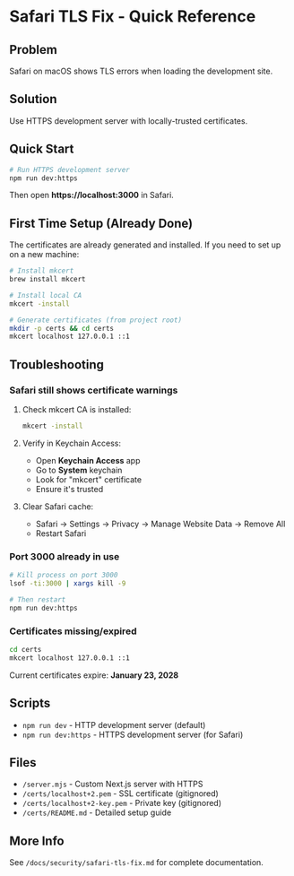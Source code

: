 # Safari TLS Fix - Quick Reference

## Problem
Safari on macOS shows TLS errors when loading the development site.

## Solution
Use HTTPS development server with locally-trusted certificates.

## Quick Start

```bash
# Run HTTPS development server
npm run dev:https
```

Then open **https://localhost:3000** in Safari.

## First Time Setup (Already Done)

The certificates are already generated and installed. If you need to set up on a new machine:

```bash
# Install mkcert
brew install mkcert

# Install local CA
mkcert -install

# Generate certificates (from project root)
mkdir -p certs && cd certs
mkcert localhost 127.0.0.1 ::1
```

## Troubleshooting

### Safari still shows certificate warnings

1. Check mkcert CA is installed:
   ```bash
   mkcert -install
   ```

2. Verify in Keychain Access:
   - Open **Keychain Access** app
   - Go to **System** keychain
   - Look for "mkcert" certificate
   - Ensure it's trusted

3. Clear Safari cache:
   - Safari → Settings → Privacy → Manage Website Data → Remove All
   - Restart Safari

### Port 3000 already in use

```bash
# Kill process on port 3000
lsof -ti:3000 | xargs kill -9

# Then restart
npm run dev:https
```

### Certificates missing/expired

```bash
cd certs
mkcert localhost 127.0.0.1 ::1
```

Current certificates expire: **January 23, 2028**

## Scripts

- `npm run dev` - HTTP development server (default)
- `npm run dev:https` - HTTPS development server (for Safari)

## Files

- `/server.mjs` - Custom Next.js server with HTTPS
- `/certs/localhost+2.pem` - SSL certificate (gitignored)
- `/certs/localhost+2-key.pem` - Private key (gitignored)
- `/certs/README.md` - Detailed setup guide

## More Info

See `/docs/security/safari-tls-fix.md` for complete documentation.
